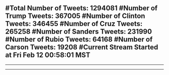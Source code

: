 #Total Number of Tweets: 1294081 
#Number of Trump Tweets: 367005
#Number of Clinton Tweets: 346455
#Number of Cruz Tweets: 265258
#Number of Sanders Tweets: 231990
#Number of Rubio Tweets: 64168
#Number of Carson Tweets: 19208
#Current Stream Started at Fri Feb 12 00:58:01 MST
---
---
---
